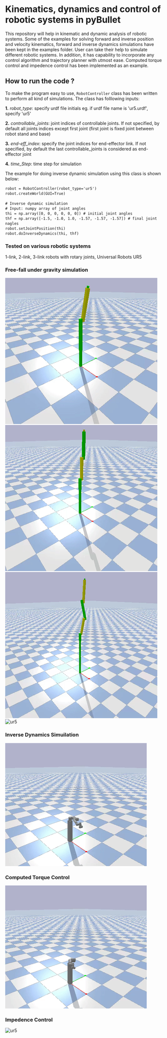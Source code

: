 # Kinematics, dynamics and control of robotic systems in pyBullet
This repository will help in kinematic and dynamic analysis of robotic systems. Some of the examples for solving forward and inverse position and velocity kinematics, forward and inverse dynamics simulations have been kept in the examples folder. User can take their help to simulate different robotic systems. In addition, it has capability to incorporate any control algorithm and trajectory planner with utmost ease. Computed torque control and impedence control has been implemented as an example.

## How to run the code ?
To make the program easy to use, ```RobotController``` class has been written to perform all kind of simulations. The class has folllowing inputs:

**1.** _robot_type_: specify urdf file initials eg. if urdf file name is 'ur5.urdf', specify 'ur5'

**2.** _controllable_joints_: joint indices of controllable joints. If not specified, by default all joints indices except first joint (first joint is fixed joint between robot stand and base) 

**3.** _end-eff_index_: specify the joint indices for end-effector link. If not specified, by default the last controllable_joints is considered as end-effector joint

**4.** _time_Step_: time step for simulation

The example for doing inverse dynamic simulation using this class is shown below:
```
robot = RobotController(robot_type='ur5')
robot.createWorld(GUI=True)

# Inverse dynamic simulation
# Input: numpy array of joint angles
thi = np.array([0, 0, 0, 0, 0, 0]) # initial joint angles
thf = np.array([-1.5, -1.0, 1.0, -1.57, -1.57, -1.57]) # final joint nagles
robot.setJointPosition(thi)
robot.doInverseDynamics(thi, thf)
```


### Tested on various robotic systems
1-link, 2-link, 3-link robots with rotary joints, Universal Robots UR5

### Free-fall under gravity simulation
![1-link](images/free-fall-1link.gif "1-link")  
![2-link](images/free-fall-2link.gif "2-link") 
![3-link](images/free-fall-3link.gif "3-link") 
![ur5](images/free-fall-ur5.gif "ur5") 

### Inverse Dynamics Simuilation
![ur5](images/inv-dyn-ur5.gif "ur5")  

### Computed Torque Control
![ur5](images/comp-tor-ctrl-ur5.gif "ur5")  

### Impedence Control
![ur5](images/imp-ctrl-ur5-2.gif "ur5")  

